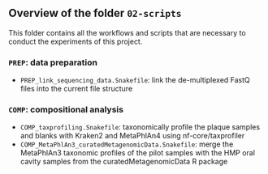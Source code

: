 ## Overview of the folder `02-scripts`

This folder contains all the workflows and scripts that are necessary to conduct the experiments of
this project.

### `PREP`: data preparation

- `PREP_link_sequencing_data.Snakefile`: link the de-multiplexed FastQ files into the current file
  structure

### `COMP`: compositional analysis

- `COMP_taxprofiling.Snakefile`: taxonomically profile the plaque samples and blanks with Kraken2
  and MetaPhlAn4 using nf-core/taxprofiler
- `COMP_MetaPhlAn3_curatedMetagenomicData.Snakefile`: merge the MetaPhlAn3 taxonomic profiles of the
  pilot samples with the HMP oral cavity samples from the curatedMetagenomicData R package
